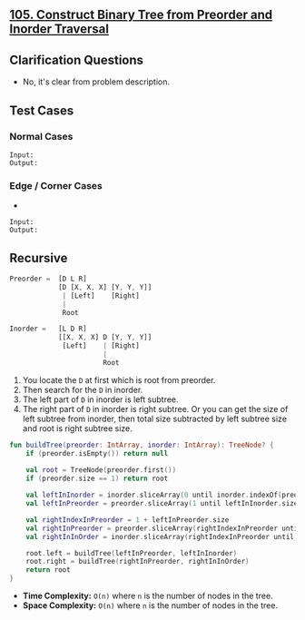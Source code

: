 ## [105. Construct Binary Tree from Preorder and Inorder Traversal](https://leetcode.com/problems/construct-binary-tree-from-preorder-and-inorder-traversal/)
## Clarification Questions
* No, it's clear from problem description.
 
## Test Cases
### Normal Cases
```
Input: 
Output: 
```
### Edge / Corner Cases
* 
```
Input: 
Output: 
```

## Recursive
```js
Preorder =  [D L R]
            [D [X, X, X] [Y, Y, Y]]
             | [Left]    [Right]
             |
             Root

Inorder =   [L D R]
            [[X, X, X] D [Y, Y, Y]]
             [Left]    | [Right]
                       |
                       Root
```

1. You locate the `D` at first which is root from preorder.
2. Then search for the `D` in inorder. 
3. The left part of `D` in inorder is left subtree. 
4. The right part of `D` in inorder is right subtree. Or you can get the size of left subtree from inorder, then total size subtracted by left subtree size and root is right subtree size.

```kotlin
fun buildTree(preorder: IntArray, inorder: IntArray): TreeNode? {
    if (preorder.isEmpty()) return null
    
    val root = TreeNode(preorder.first())
    if (preorder.size == 1) return root

    val leftInInorder = inorder.sliceArray(0 until inorder.indexOf(preorder.first()))
    val leftInPreorder = preorder.sliceArray(1 until leftInInorder.size + 1)

    val rightIndexInPreorder = 1 + leftInPreorder.size
    val rightInPreorder = preorder.sliceArray(rightIndexInPreorder until preorder.size)
    val rightInInOrder = inorder.sliceArray(rightIndexInPreorder until inorder.size)

    root.left = buildTree(leftInPreorder, leftInInorder)
    root.right = buildTree(rightInPreorder, rightInInOrder)
    return root
}
```

* **Time Complexity:** `O(n)` where `n` is the number of nodes in the tree.
* **Space Complexity:** `O(n)` where `n` is the number of nodes in the tree.